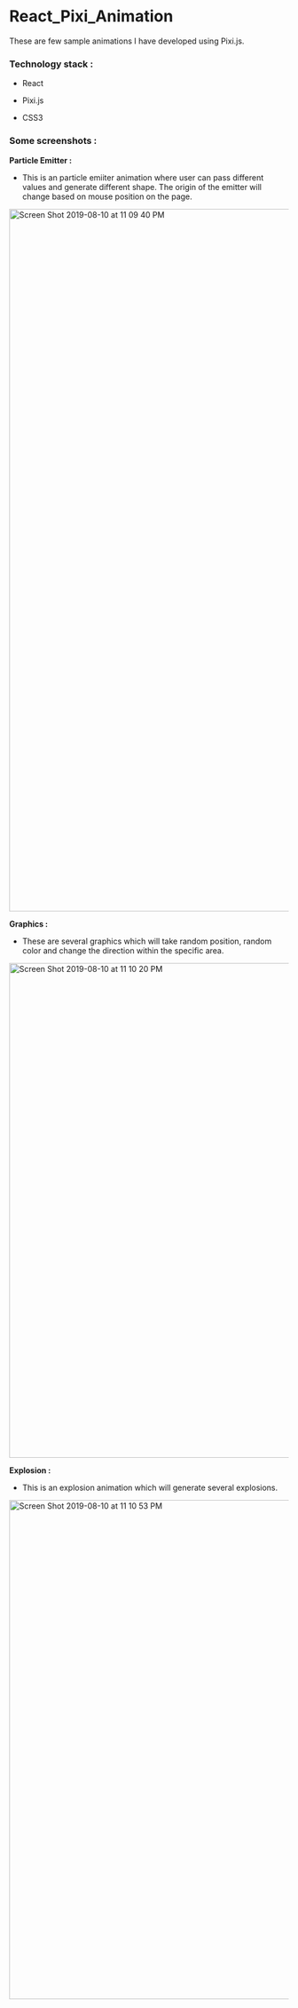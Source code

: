 # React_Pixi_Animation

These are few sample animations I have developed using Pixi.js.

### Technology stack :

- React

- Pixi.js

- CSS3

### Some screenshots :

**Particle Emitter :**
- This is an particle emiiter animation where user can pass different values and generate different shape. The origin of the emitter will change based on mouse position on the page.

<img width="1265" alt="Screen Shot 2019-08-10 at 11 09 40 PM" src="https://user-images.githubusercontent.com/31779751/62830475-963bdb00-bbc4-11e9-8fea-ec1e08879071.png">

**Graphics :**
- These are several graphics which will take random position, random color and change the direction within the specific area. 

<img width="891" alt="Screen Shot 2019-08-10 at 11 10 20 PM" src="https://user-images.githubusercontent.com/31779751/62830476-9a67f880-bbc4-11e9-8cca-35f5a63ed3ad.png">

**Explosion :**
- This is an explosion animation which will generate several explosions.

<img width="899" alt="Screen Shot 2019-08-10 at 11 10 53 PM" src="https://user-images.githubusercontent.com/31779751/62830477-9d62e900-bbc4-11e9-960a-00a6cfbd3986.png">
